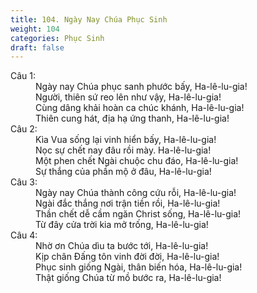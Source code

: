 ```yaml
---
title: 104. Ngày Nay Chúa Phục Sinh
weight: 104
categories: Phục Sinh
draft: false
---
```

<dl><dt>Câu 1:</dt><dd data-verse="1">Ngày nay Chúa phục sanh phước bấy, Ha-lê-lu-gia! <br/>Người, thiên sứ reo lên như vậy, Ha-lê-lu-gia! <br/>Cùng dâng khải hoàn ca chúc khánh, Ha-lê-lu-gia! <br/>Thiên cung hát, địa hạ ứng thanh, Ha-lê-lu-gia! </dd><dt>Câu 2:</dt><dd data-verse="2">Kìa Vua sống lại vinh hiển bấy, Ha-lê-lu-gia! <br/>Nọc sự chết nay đâu rồi mày. Ha-lê-lu-gia! <br/>Một phen chết Ngài chuộc chu đáo, Ha-lê-lu-gia! <br/>Sự thắng của phần mộ ở đâu, Ha-lê-lu-gia! </dd><dt>Câu 3:</dt><dd data-verse="3">Ngày nay Chúa thành công cứu rỗi, Ha-lê-lu-gia! <br/>Ngài đắc thắng nơi trận tiền rồi, Ha-lê-lu-gia! <br/>Thần chết dễ cầm ngăn Christ sống, Ha-lê-lu-gia! <br/>Từ đây cửa trời kia mở trống, Ha-lê-lu-gia! </dd><dt>Câu 4:</dt><dd data-verse="4">Nhờ ơn Chúa dìu ta bước tới, Ha-lê-lu-gia! <br/>Kịp chân Đấng tôn vinh đời đời, Ha-lê-lu-gia! <br/>Phục sinh giống Ngài, thân biến hóa, Ha-lê-lu-gia! <br/>Thật giống Chúa từ mồ bước ra, Ha-lê-lu-gia! </dd></dl>